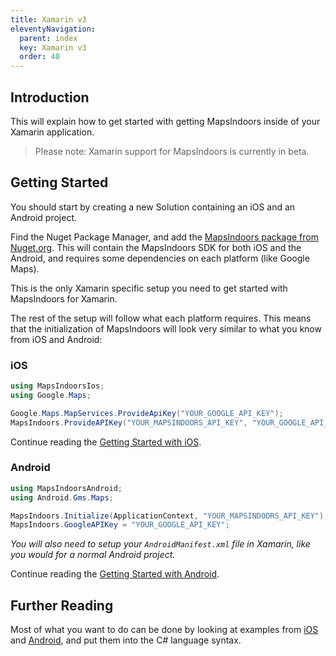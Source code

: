 ```yaml
---
title: Xamarin v3
eleventyNavigation:
  parent: index
  key: Xamarin v3
  order: 40
---
```


## Introduction

This will explain how to get started with getting MapsIndoors inside of your Xamarin application.

> Please note: Xamarin support for MapsIndoors is currently in beta.

## Getting Started

You should start by creating a new Solution containing an iOS and an Android project.

Find the Nuget Package Manager, and add the [MapsIndoors package from Nuget.org](https://www.nuget.org/packages/MapsIndoors/). This will contain the MapsIndoors SDK for both iOS and the Android, and requires some dependencies on each platform (like Google Maps).

This is the only Xamarin specific setup you need to get started with MapsIndoors for Xamarin.

The rest of the setup will follow what each platform requires. This means that the initialization of MapsIndoors will look very similar to what you know from iOS and Android:

### iOS

```csharp
using MapsIndoorsIos;
using Google.Maps;

Google.Maps.MapServices.ProvideApiKey("YOUR_GOOGLE_API_KEY");
MapsIndoors.ProvideAPIKey("YOUR_MAPSINDOORS_API_KEY", "YOUR_GOOGLE_API_KEY");
```

Continue reading the [Getting Started with iOS](/ios/v3/getting-started/#get-your-google-maps-api-keys).

### Android

```csharp
using MapsIndoorsAndroid;
using Android.Gms.Maps;

MapsIndoors.Initialize(ApplicationContext, "YOUR_MAPSINDOORS_API_KEY");
MapsIndoors.GoogleAPIKey = "YOUR_GOOGLE_API_KEY";
```

_You will also need to setup your `AndroidManifest.xml` file in Xamarin, like you would for a normal Android project._

Continue reading the [Getting Started with Android](/android/v3/#setup-google-maps).

## Further Reading

Most of what you want to do can be done by looking at examples from [iOS](/ios/v3/) and [Android](/android/v3/), and put them into the C# language syntax.
